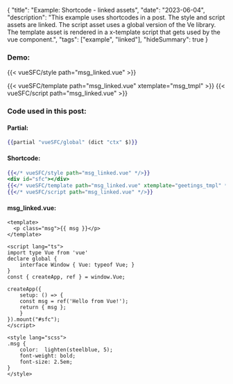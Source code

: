 {
"title": "Example: Shortcode - linked assets",
"date": "2023-06-04",
"description": "This example uses shortcodes in a post. The style and script assets are linked. The script asset uses a global version of the Ve library. The template asset is rendered in a x-template script that gets used by the vue component.",
"tags": ["example", "linked"],
"hideSummary": true
}

###  Demo:
{{< vueSFC/style path="msg_linked.vue" >}}
<div id="sfc"></div>
{{< vueSFC/template path="msg_linked.vue" xtemplate="msg_tmpl" >}}
{{< vueSFC/script path="msg_linked.vue" >}}

### Code used in this post:
#### Partial:
``` hbs
{{partial "vueSFC/global" (dict "ctx" $)}} 
```
#### Shortcode:
``` hbs
{{</* vueSFC/style path="msg_linked.vue" */>}}
<div id="sfc"></div>
{{</* vueSFC/template path="msg_linked.vue" xtemplate="geetings_tmpl" */>}}
{{</* vueSFC/script path="msg_linked.vue" */>}}
```
#### msg_linked.vue:
``` vue
<template>
  <p class="msg">{{ msg }}</p>
</template>

<script lang="ts">
import type Vue from 'vue'
declare global {
    interface Window { Vue: typeof Vue; }
}
const { createApp, ref } = window.Vue;

createApp({
    setup: () => {
    const msg = ref('Hello from Vue!');
    return { msg };
    }
}).mount("#sfc");
</script>

<style lang="scss">
.msg {
    color:  lighten(steelblue, 5);
    font-weight: bold;
    font-size: 2.5em;
}
</style>
```


